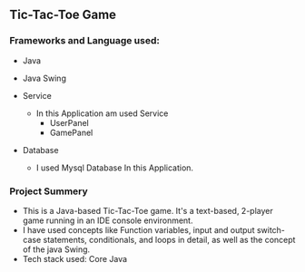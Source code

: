 ## Tic-Tac-Toe Game 
### Frameworks and Language used:
* Java
* Java Swing

* Service
  * In this Application am used Service
    * UserPanel
    * GamePanel
* Database
  * I used Mysql Database In this Application.


### Project Summery

* This is a Java-based Tic-Tac-Toe game. It's a text-based, 2-player game running in an IDE console environment.
* I have used concepts like Function variables, input and output switch-case statements, conditionals, and loops in
  detail, as well as the concept of the java Swing.
* Tech stack used: Core Java
